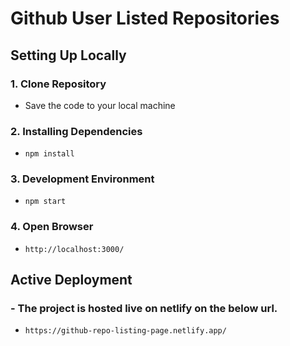 # Github User Listed Repositories

## Setting Up Locally

### 1. Clone Repository
- Save the code to your local machine

### 2. Installing Dependencies
- `npm install`

### 3. Development Environment
- `npm start`

### 4. Open Browser
- `http://localhost:3000/`


## Active Deployment

### - The project is hosted live on netlify on the below url.
- `https://github-repo-listing-page.netlify.app/`
